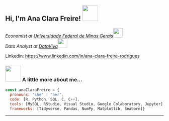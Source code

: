 <h2> Hi, I'm Ana Clara Freire! <img src="https://media.giphy.com/media/mGcNjsfWAjY5AEZNw6/giphy.gif" width="50"></h2>
<p><em>Economist at <a href="http://www.ufmg.br">Universidade Federal de Minas Gerais</a><img src="https://media.giphy.com/media/fYSnHlufseco8Fh93Z/giphy.gif" width="30"></br>Data Analyst at <a href="https://www.dataviva.info">DataViva</a><img src="https://media.giphy.com/media/WUlplcMpOCEmTGBtBW/giphy.gif" width="30"> 
</em></p>

Linkedin: https://www.linkedin.com/in/ana-clara-freire-rodrigues


### <img src="https://media.giphy.com/media/VgCDAzcKvsR6OM0uWg/giphy.gif" width="50"> A little more about me...  

```javascript
const anaClaraFreire = {
  pronouns: "she" | "her",
  code: [R, Python, SQL, C, C++],
  tools: [MySQL, RStudio, Visual Studio, Google Colaboratory, Jupyter],
  frameworks: [Tidyverse, Pandas, NumPy, Matplotlib, Seaborn]}
```
---
